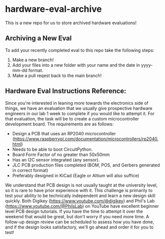 # hardware-eval-archive

This is a new repo for us to store archived hardware evaluations! 

## Archiving a New Eval
To add your recently completed eval to this repo take the following steps: 
1. Make a new branch!
2. Add your files into a new folder with your name and the date in yyyy-mm-dd format. 
3. Make a pull reqest back to the main branch!

## Hardware Eval Instructions Reference: 
Since you're interested in leaning more towards the electronics side of things, we have an evaluation that we usually give prospective hardware engineers in our lab 1 week to complete if you would like to attempt it. For that evaluation, the task will be to create a custom microcontroller development board. The requirements are as follows:

- Design a PCB that uses an RP2040 microcontroller (https://www.raspberrypi.com/documentation/microcontrollers/rp2040.html)
- Needs to be able to boot CircuitPython.
- Board Form Factor of no greater than 50x50mm
- Has an I2C sensor integrated (any sensor).
- JLC PCB production files completed (BOM, POS, and Gerbers generated in correct format)
- Preferably designed in KiCad (Eagle or Altium will also suffice)

We understand that PCB design is not usually taught at the university level, so it is rare to have prior experience with it. This challenge is primarily to test your ability to be technically independent and learn a new design skill quickly. Both Digikey (https://www.youtube.com/@digikey) and Phil's Lab (https://www.youtube.com/@PhilsLab) on YouTube have excellent beginner level PCB design tutorials. If you have the time to attempt it over the weekend that would be great, but don't worry if you need more time. A follow-up design review can be scheduled to assess how you have done, and if the design looks satisfactory, we'll go ahead and order it for you to test!
